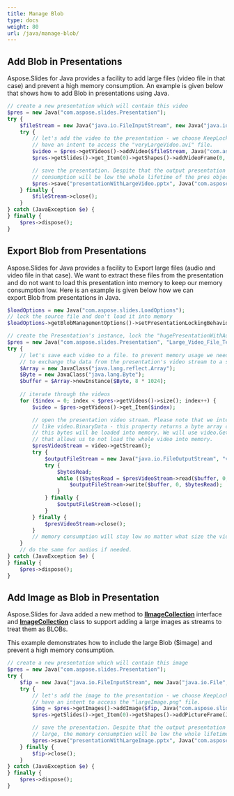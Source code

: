 ```yaml
---
title: Manage Blob
type: docs
weight: 80
url: /java/manage-blob/
---
```


## **Add Blob in Presentations**
Aspose.Slides for Java provides a facility to add large files (video file in that case) and prevent a high memory consumption. An example is given below that shows how to add Blob in presentations using Java.

```php
// create a new presentation which will contain this video
$pres = new Java("com.aspose.slides.Presentation");
try {
    $fileStream = new Java("java.io.FileInputStream", new Java("java.io.File", "veryLargeVideo.avi"));
    try {
        // let's add the video to the presentation - we choose KeepLocked behavior, because we not
        // have an intent to access the "veryLargeVideo.avi" file.
        $video = $pres->getVideos()->addVideo($fileStream, Java("com.aspose.slides.LoadingStreamBehavior")->KeepLocked);
        $pres->getSlides()->get_Item(0)->getShapes()->addVideoFrame(0, 0, 480, 270, $video);

        // save the presentation. Despite that the output presentation will be very large, the memory
        // consumption will be low the whole lifetime of the pres object
        $pres->save("presentationWithLargeVideo.pptx", Java("com.aspose.slides.SaveFormat")->Pptx);
    } finally {
        $fileStream->close();
    }
} catch (JavaException $e) {
} finally {
    $pres->dispose();
}
```

## **Export Blob from Presentations**
Aspose.Slides for Java provides a facility to Export large files (audio and video file in that case). We want to extract these files from the presentation and do not want to load this presentation into memory to keep our memory consumption low. Here is an example is given below how we can export Blob from presentations in Java.

```php
$loadOptions = new Java("com.aspose.slides.LoadOptions");
// lock the source file and don't load it into memory
$loadOptions->getBlobManagementOptions()->setPresentationLockingBehavior(Java("com.aspose.slides.PresentationLockingBehavior")->KeepLocked);

// create the Presentation's instance, lock the "hugePresentationWithAudiosAndVideos.pptx" file.
$pres = new Java("com.aspose.slides.Presentation", "Large_Video_File_Test.pptx", $loadOptions);
try {
    // let's save each video to a file. to prevent memory usage we need a buffer which will be used
    // to exchange tha data from the presentation's video stream to a stream for newly created video file.
    $Array = new JavaClass("java.lang.reflect.Array");
    $Byte = new JavaClass("java.lang.Byte");
    $buffer = $Array->newInstance($Byte, 8 * 1024);
    
    // iterate through the videos
    for ($index = 0; index < $pres->getVideos()->size(); index++) {
        $video = $pres->getVideos()->get_Item($index);

        // open the presentation video stream. Please note that we intentionally avoid accessing properties
        // like video.BinaryData - this property returns a byte array containing full video, and that means
        // this bytes will be loaded into memory. We will use video.GetStream, which will return Stream and
        // that allows us to not load the whole video into memory.
        $presVideoStream = video->getStream();
        try {
            $outputFileStream = new Java("java.io.FileOutputStream", "video" + $index + ".avi");
            try {
                $bytesRead;
                while (($bytesRead = $presVideoStream->read($buffer, 0, $buffer->length)) > 0) {
                    $outputFileStream->write($buffer, 0, $bytesRead);
                }
            } finally {
                $outputFileStream->close();
            }
        } finally {
            $presVideoStream->close();
        }
        // memory consumption will stay low no matter what size the videos or presentation is.
    }
    // do the same for audios if needed.
} catch (JavaException $e) {
} finally {
    $pres->dispose();
}
```

## **Add Image as Blob in Presentation**
Aspose.Slides for Java added a new method to [**IImageCollection**](https://apireference.aspose.com/java/slides/com.aspose.slides/IImageCollection) interface and [**ImageCollection**](https://apireference.aspose.com/java/slides/com.aspose.slides/ImageCollection) class to support adding a large images as streams to treat them as BLOBs.

This example demonstrates how to include the large Blob ($image) and prevent a high memory consumption.

```php
// create a new presentation which will contain this image
$pres = new Java("com.aspose.slides.Presentation");
try {
    $fip = new Java("java.io.FileInputStream", new Java("java.io.File", "large_image.jpg"));
    try {
        // let's add the image to the presentation - we choose KeepLocked behavior, because we not
        // have an intent to access the "largeImage.png" file.
        $img = $pres->getImages()->addImage($fip, Java("com.aspose.slides.LoadingStreamBehavior")->KeepLocked);
        $pres->getSlides()->get_Item(0)->getShapes()->addPictureFrame(Java("com.aspose.slides.ShapeType")->Rectangle, 0, 0, 300, 200, $img);

        // save the presentation. Despite that the output presentation will be
        // large, the memory consumption will be low the whole lifetime of the pres object
        $pres->save("presentationWithLargeImage.pptx", Java("com.aspose.slides.SaveFormat")->Pptx);
    } finally {
        $fip->close();
    }
} catch (JavaException $e) {
} finally {
    $pres->dispose();
}
```


